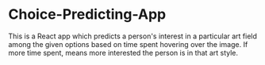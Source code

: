 # Choice-Predicting-App
This is a React app which predicts a person's interest in a particular art field among the given options based on time spent hovering over the image. If more time spent, means more interested the person is in that art style.
